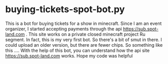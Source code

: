 # buying-tickets-spot-bot.py
This is a bot for buying tickets for a show in minecraft. Since I am an event organizer, I started accepting payments through the api https://sub.spot-land.com . 
This site works on a private closed minecraft project Ru segment. In fact, this is my very first bot. So there's a bit of smut in there. 
I could upload an older version, but there are fewer chips. So something like this .... 
With the help of this bot, you can understand how the api site https://sub.spot-land.com works. 
Hope my code was helpful
